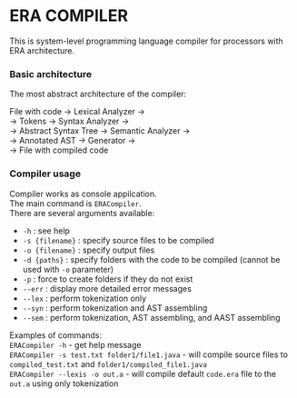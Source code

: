 # ERA COMPILER

This is system-level programming language compiler for processors with ERA architecture.

### Basic architecture
The most abstract architecture of the compiler:  
  
File with code -> Lexical Analyzer ->  
-> Tokens -> Syntax Analyzer ->  
-> Abstract Syntax Tree -> Semantic Analyzer ->  
-> Annotated AST -> Generator ->  
-> File with compiled code  

### Compiler usage
Compiler works as console appilcation.  
The main command is `ERACompiler`.  
There are several arguments available:
* `-h`  :  see help  
* `-s {filename}`  :  specify source files to be compiled  
* `-o {filename}`  :  specify output files  
* `-d {paths}`  :  specify folders with the code to be compiled (cannot be used with `-o` parameter)  
* `-p`  :  force to create folders if they do not exist  
* `--err`  :  display more detailed error messages  
* `--lex`  :  perform tokenization only  
* `--syn`  :  perform tokenization and AST assembling  
* `--sem`  :  perform tokenization, AST assembling, and AAST assembling  
  
Examples of commands:  
`ERACompiler -h`  -  get help message  
`ERACompiler -s test.txt folder1/file1.java`  -  will compile source files to `compiled_test.txt` and `folder1/compiled_file1.java`  
`ERACompiler --lexis -o out.a`  -  will compile default `code.era` file to the `out.a` using only tokenization

